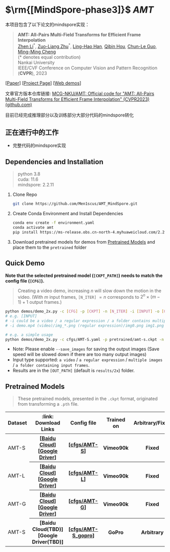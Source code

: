 # $\rm{[MindSpore-phase3]}$ $AMT$

本项目包含了以下论文的mindspore实现：

> **AMT: All-Pairs Multi-Field Transforms for Efficient Frame Interpolation**<br>
> [Zhen Li](https://paper99.github.io/)<sup>\*</sup>, [Zuo-Liang Zhu](https://nk-cs-zzl.github.io/)<sup>\*</sup>, [Ling-Hao Han](https://scholar.google.com/citations?user=0ooNdgUAAAAJ&hl=en), [Qibin Hou](https://scholar.google.com/citations?hl=en&user=fF8OFV8AAAAJ&view_op=list_works), [Chun-Le Guo](https://scholar.google.com/citations?hl=en&user=RZLYwR0AAAAJ),  [Ming-Ming Cheng](https://mmcheng.net/cmm)<br>
> (\* denotes equal contribution) <br>
> Nankai University <br>
> IEEE/CVF Conference on Computer Vision and Pattern Recognition (**CVPR**), 2023<br>

[[Paper](https://arxiv.org/abs/2304.09790)] [[Project Page](https://nk-cs-zzl.github.io/projects/amt/index.html)]   [[Web demos](#web-demos)]

文章官方版本仓库链接: [MCG-NKU/AMT: Official code for "AMT: All-Pairs Multi-Field Transforms for Efficient Frame Interpolation" (CVPR2023) (github.com)](https://github.com/MCG-NKU/AMT)

目前已经完成推理部分以及训练部分大部分代码的mindspore转化

## 正在进行中的工作

-  完整代码的mindspore实现

## Dependencies and Installation
>python 3.8 <br>
>cuda: 11.6 <br>
>mindspore: 2.2.11 

1. Clone Repo

   ```bash
   git clone https://github.com/Men1scus/AMT_MindSpore.git
   ```

2. Create Conda Environment and Install Dependencies

   ```bash
   conda env create -f environment.yaml
   conda activate amt
   pip install https://ms-release.obs.cn-north-4.myhuaweicloud.com/2.2.11/MindSpore/unified/x86_64/mindspore-2.2.11-cp38-cp38-linux_x86_64.whl --trusted-host ms-release.obs.cn-north-4.myhuaweicloud.com -i https://pypi.tuna.tsinghua.edu.cn/simple
   ```
3. Download pretrained models for demos from [Pretrained Models](#pretrained-models) and place them to the `pretrained` folder

## Quick Demo

**Note that the selected pretrained model (`[CKPT_PATH]`) needs to match the config file (`[CFG]`).**

 > Creating a video demo, increasing $n$ will slow down the motion in the video. (With $m$ input frames, `[N_ITER]` $=n$ corresponds to $2^n\times (m-1)+1$ output frames.)


 ```bash
 python demos/demo_2x.py -c [CFG] -p [CKPT] -n [N_ITER] -i [INPUT] -o [OUT_PATH] -r [FRAME_RATE]
 # e.g. [INPUT]
 # -i could be a video / a regular expression / a folder contains multiple images
 # -i demo.mp4 (video)/img_*.png (regular expression)/img0.png img1.png (images)/demo_input (folder)

 # e.g. a simple usage
 python demos/demo_2x.py -c cfgs/AMT-S.yaml -p pretrained/amt-s.ckpt -n 6 -i assets/quick_demo/img0.png assets/quick_demo/img1.png

 ```

 + Note: Please enable `--save_images` for saving the output images (Save speed will be slowed down if there are too many output images)
 + Input type supported: `a video` / `a regular expression` / `multiple images` / `a folder containing input frames`.
 + Results are in the `[OUT_PATH]` (default is `results/2x`) folder.

 ## Pretrained Models
> These pretrained models, presented in the `.ckpt` format, originated from transforming a `.pth` file.
<p id="Pretrained"></p>

<table>
<thead>
  <tr>
    <th> Dataset </th>
    <th> :link: Download Links </th>
    <th> Config file </th>
    <th> Trained on </th>
    <th> Arbitrary/Fixed </th>
  </tr>
</thead>
<tbody>
  <tr>
    <td>AMT-S</td>
    <th>
    [<a href="https://pan.baidu.com/s/1SvJ1xcFj2RNnI9O4rmo2sw?pwd=u4st">Baidu Cloud</a>] 
    [<a href="https://drive.google.com/file/d/18vlxqeHdYECdvPB-JhsM4KfjvffVVOkm/view?usp=drive_link">Google Driver</a>]</th>
    <th> [<a href="cfgs/AMT-S.yaml">cfgs/AMT-S</a>] </th>
    <th>Vimeo90k</th>
    <th>Fixed</th>
  </tr>
  <tr>
    <td>AMT-L</td>
    <th>
    [<a href="https://pan.baidu.com/s/1RVm5i_XIaizGHaoXzoqVhg?pwd=xh0e">Baidu Cloud</a>]
    [<a href="https://drive.google.com/file/d/1eFDU5QSeBuQ0ker_5lvLLBc8-jhBohIx/view?usp=drive_link">Google Driver</a>]</th>
    <th> [<a href="cfgs/AMT-L.yaml">cfgs/AMT-L</a>] </th>
    <th>Vimeo90k</th>
    <th>Fixed</th>
  </tr>
  <tr>
    <td>AMT-G</td>
    <th>
    [<a href="https://pan.baidu.com/s/1UjeSuqwjI1YyrBoG8XeQgg?pwd=4epu">Baidu Cloud</a>]
    [<a href="https://drive.google.com/file/d/1mAsI084EzbH5s0iP47xHUmbKHmwIsicu/view?usp=drive_link">Google Driver</a>]</th>
    <th> [<a href="cfgs/AMT-G.yaml">cfgs/AMT-G</a>] </th>
    <th>Vimeo90k</th>
    <th>Fixed</th>
  </tr>
  <tr>
    <td>AMT-S</td>
    <th>
    [<a>Baidu Cloud(TBD)</a>] 
    [<a>Google Driver(TBD)</a>]</th> </th>
    <th> [<a href="cfgs/AMT-S_gopro.yaml">cfgs/AMT-S_gopro</a>] </th>
    <th>GoPro</th>
    <th>Arbitrary</th>
  </tr>
</tbody>
</table>
